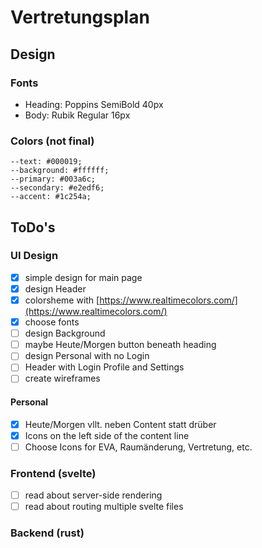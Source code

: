 # Vertretungsplan

 ## Design

  ### Fonts
   - Heading:   Poppins     SemiBold    40px
   - Body:      Rubik       Regular     16px
  ### Colors (not final)
   ```
   --text: #000019;
   --background: #ffffff;
   --primary: #003a6c;
   --secondary: #e2edf6;
   --accent: #1c254a;
   ```

 ## ToDo's

  ### UI Design

   - [x] simple design for main page
   - [x] design Header
   - [x] colorsheme with [https://www.realtimecolors.com/](https://www.realtimecolors.com/)
   - [x] choose fonts
   - [ ] design Background
   - [ ] maybe Heute/Morgen button beneath heading
   - [ ] design Personal with no Login
   - [ ] Header with Login Profile and Settings
   - [ ] create wireframes

   #### Personal

   - [x] Heute/Morgen vllt. neben Content statt drüber
   - [x] Icons on the left side of the content line
   - [ ] Choose Icons for EVA, Raumänderung, Vertretung, etc.

  ### Frontend (svelte)
   - [ ] read about server-side rendering
   - [ ] read about routing multiple svelte files

  ### Backend (rust)
